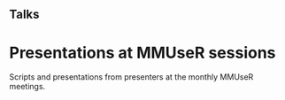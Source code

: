 ## Talks
# Presentations at MMUseR sessions

Scripts and presentations from presenters at the monthly MMUseR meetings.
